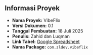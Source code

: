 ## Informasi Proyek

- **Nama Proyek:** VibeFlix  
- **Versi Dokumen:** 0.1  
- **Tanggal Pembuatan:** 18 Juli 2025  
- **Penulis:** Zahid dan Luqman  
- **Link Tabel:** [Google Spreadsheet](https://docs.google.com/spreadsheets/d/1QfyGrKaW4XaYWc8B-XVrVx3duzHKBbVbg34B1fesWHk/edit?usp=sharing)  
- **Nama Package:** `com.zldev.vibeflix`

